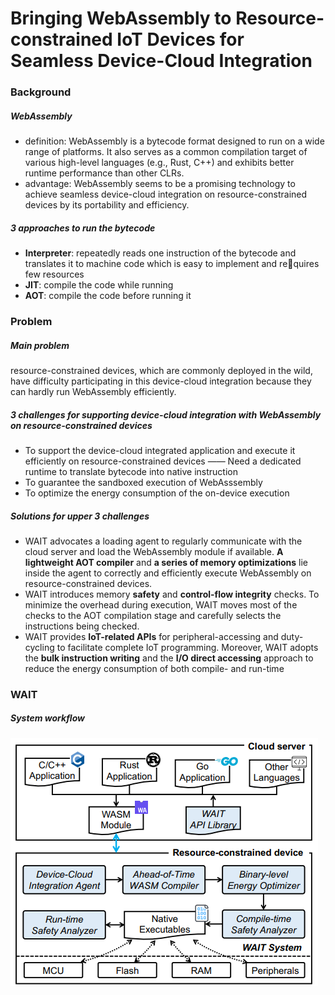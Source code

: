 # Bringing WebAssembly to Resource-constrained IoT Devices for Seamless Device-Cloud Integration

### Background

##### WebAssembly

+ definition: WebAssembly is a bytecode format designed to run on a wide range of platforms. It also serves as a common compilation target of various high-level languages (e.g., Rust, C++) and exhibits better runtime performance than other CLRs.
+ advantage: WebAssembly seems to be a promising technology to achieve seamless device-cloud integration on resource-constrained devices by its portability and efficiency.

##### 3 approaches to run the bytecode

+ **Interpreter**: repeatedly reads one instruction of the bytecode and translates it to machine code which is easy to implement and requires few resources
+ **JIT**: compile the code while running
+ **AOT**: compile the code before running it

### Problem

##### Main problem

resource-constrained devices, which are commonly deployed in the wild, have difficulty participating in this device-cloud integration because they can hardly run WebAssembly efficiently.

##### 3 challenges for supporting device-cloud integration with WebAssembly on resource-constrained devices

+ To  support the device-cloud integrated application and execute it efficiently on resource-constrained devices —— Need a dedicated runtime to translate bytecode into native instruction
+ To guarantee the sandboxed execution of WebAsssembly
+ To optimize the energy consumption of the on-device execution

##### Solutions for upper 3 challenges

+  WAIT advocates a loading agent to regularly communicate with the cloud server and load the WebAssembly module if available. **A lightweight AOT compiler** and **a series of memory optimizations** lie inside the agent to correctly and efficiently execute WebAssembly on resource-constrained devices.
+ WAIT introduces memory **safety** and **control-flow integrity** checks. To minimize the overhead during execution, WAIT moves most of the checks to the AOT compilation stage and carefully selects the instructions being checked.
+ WAIT provides **IoT-related APIs** for peripheral-accessing and duty-cycling to facilitate complete IoT programming. Moreover, WAIT adopts the **bulk instruction writing** and the **I/O direct accessing** approach to reduce the energy consumption of both compile- and run-time

### WAIT

##### System workflow

![image-20231030102321705](img\image-20231030102321705.png)

